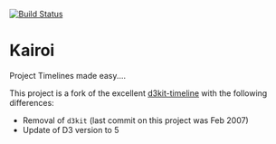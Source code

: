 [![Build Status](https://travis-ci.org/gverni/kairoi.svg?branch=master)](https://travis-ci.org/gverni/kairoi)

# Kairoi 

Project Timelines made easy....

This project is a fork of the excellent [d3kit-timeline](https://github.com/kristw/d3kit-timeline) with the following differences:
* Removal of `d3kit` (last commit on this project was Feb 2007)
* Update of D3 version to 5 